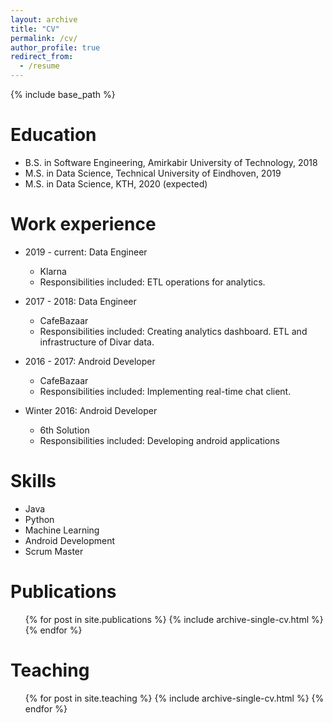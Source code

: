 ```yaml
---
layout: archive
title: "CV"
permalink: /cv/
author_profile: true
redirect_from:
  - /resume
---
```


{% include base_path %}

Education
======
* B.S. in Software Engineering, Amirkabir University of Technology, 2018
* M.S. in Data Science, Technical University of Eindhoven, 2019
* M.S. in Data Science, KTH, 2020 (expected)

Work experience
======
* 2019 - current: Data Engineer
  * Klarna
  * Responsibilities included: ETL operations for analytics.

* 2017 - 2018: Data Engineer
  * CafeBazaar
  * Responsibilities included: Creating analytics dashboard. ETL and infrastructure of Divar data.

* 2016 - 2017: Android Developer
  * CafeBazaar
  * Responsibilities included: Implementing real-time chat client.

* Winter 2016: Android Developer
  * 6th Solution
  * Responsibilities included: Developing android applications
  
Skills
======
* Java
* Python
* Machine Learning
* Android Development
* Scrum Master

Publications
======
  <ul>{% for post in site.publications %}
    {% include archive-single-cv.html %}
  {% endfor %}</ul>
<!--   
Talks
======
  <ul>{% for post in site.talks %}
    {% include archive-single-talk-cv.html %}
  {% endfor %}</ul> -->
  
Teaching
======
  <ul>{% for post in site.teaching %}
    {% include archive-single-cv.html %}
  {% endfor %}</ul>
  
<!-- Service and leadership
======
* Currently signed in to 43 different slack teams -->
